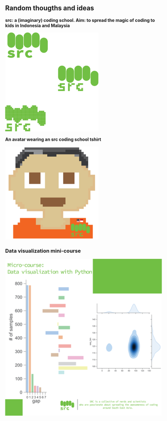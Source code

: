 ## Random thougths and ideas

**src: a (imaginary) coding school. Aim: to spread the magic of coding to kids in Indonesia and Malaysia** 


<img src="src_mult.png" alt="drawing" width="300px"/>

 <br/>

**An avatar wearing an src coding school tshirt** 

<img src="avatar.png" alt="drawing" width="300px"/>


### Data visualization mini-course 

<img src="micro_vis.png" alt="drawing" width="700px"/>

